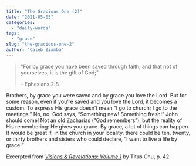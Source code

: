 ```yaml
---
title: "The Gracious One (2)"
date: "2021-05-05"
categories: 
  - "daily-words"
tags: 
  - "grace"
slug: "the-gracious-one-2"
author: "Caleb Ziamba"
---
```


> "For by grace you have been saved through faith; and that not of yourselves, it is the gift of God;"
> 
> \- Ephesians 2:8

Brothers, by grace you were saved and by grace you love the Lord. But for some reason, even if you’re saved and you love the Lord, it becomes a custom. To express His grace doesn’t mean “I go to church; I go to the meetings.” No, no. God says, “Something new! Something fresh!” John should come! Not an old Zacharias (“God remembers”), but the reality of His remembering: He gives you grace. By grace, a lot of things can happen. It would be great if, in the church in your locality, there could be ten, twenty, or thirty brothers and sisters who could declare, “I want to live a life by grace!”

Excerpted from _[Visions & Revelations: Volume 1](https://www.amazon.com/Visions-Revelations-TITUS-CHU/dp/B08YHYPJM4/)_ by Titus Chu, p. 42
